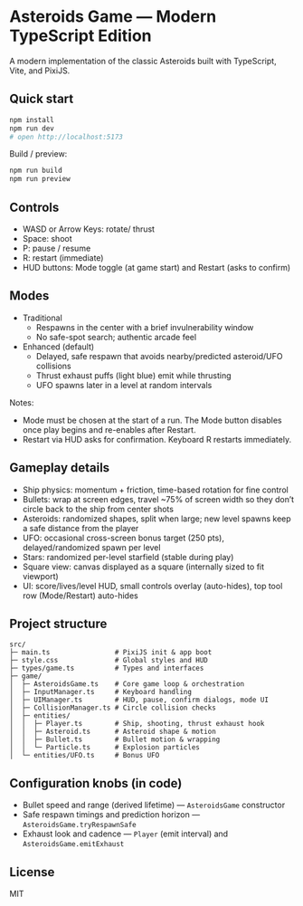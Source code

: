 # Asteroids Game — Modern TypeScript Edition

A modern implementation of the classic Asteroids built with TypeScript, Vite, and PixiJS.

## Quick start

```bash
npm install
npm run dev
# open http://localhost:5173
```

Build / preview:
```bash
npm run build
npm run preview
```

## Controls

- WASD or Arrow Keys: rotate/ thrust
- Space: shoot
- P: pause / resume
- R: restart (immediate)
- HUD buttons: Mode toggle (at game start) and Restart (asks to confirm)

## Modes

- Traditional
  - Respawns in the center with a brief invulnerability window
  - No safe-spot search; authentic arcade feel
- Enhanced (default)
  - Delayed, safe respawn that avoids nearby/predicted asteroid/UFO collisions
  - Thrust exhaust puffs (light blue) emit while thrusting
  - UFO spawns later in a level at random intervals

Notes:
- Mode must be chosen at the start of a run. The Mode button disables once play begins and re-enables after Restart.
- Restart via HUD asks for confirmation. Keyboard R restarts immediately.

## Gameplay details

- Ship physics: momentum + friction, time-based rotation for fine control
- Bullets: wrap at screen edges, travel ~75% of screen width so they don’t circle back to the ship from center shots
- Asteroids: randomized shapes, split when large; new level spawns keep a safe distance from the player
- UFO: occasional cross-screen bonus target (250 pts), delayed/randomized spawn per level
- Stars: randomized per-level starfield (stable during play)
- Square view: canvas displayed as a square (internally sized to fit viewport)
- UI: score/lives/level HUD, small controls overlay (auto-hides), top tool row (Mode/Restart) auto-hides

## Project structure

```
src/
├─ main.ts                # PixiJS init & app boot
├─ style.css              # Global styles and HUD
├─ types/game.ts          # Types and interfaces
├─ game/
│  ├─ AsteroidsGame.ts    # Core game loop & orchestration
│  ├─ InputManager.ts     # Keyboard handling
│  ├─ UIManager.ts        # HUD, pause, confirm dialogs, mode UI
│  ├─ CollisionManager.ts # Circle collision checks
│  ├─ entities/
│  │  ├─ Player.ts        # Ship, shooting, thrust exhaust hook
│  │  ├─ Asteroid.ts      # Asteroid shape & motion
│  │  ├─ Bullet.ts        # Bullet motion & wrapping
│  │  └─ Particle.ts      # Explosion particles
│  └─ entities/UFO.ts     # Bonus UFO
```

## Configuration knobs (in code)

- Bullet speed and range (derived lifetime) — `AsteroidsGame` constructor
- Safe respawn timings and prediction horizon — `AsteroidsGame.tryRespawnSafe`
- Exhaust look and cadence — `Player` (emit interval) and `AsteroidsGame.emitExhaust`

## License

MIT
